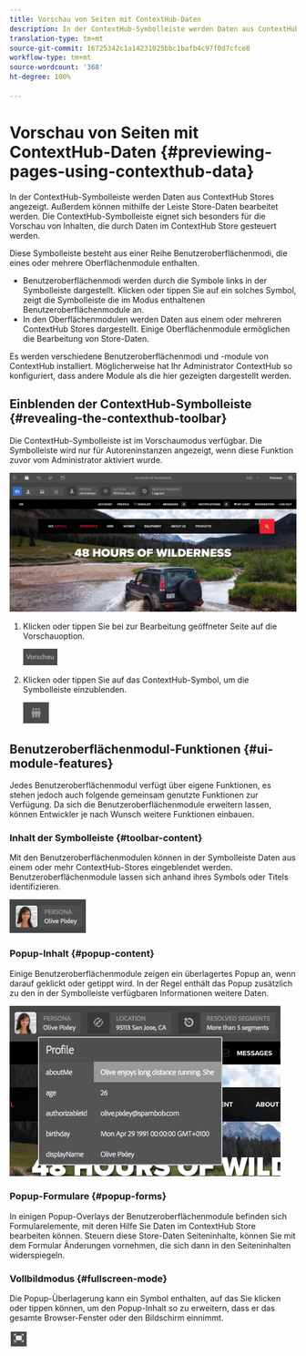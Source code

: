 ```yaml
---
title: Vorschau von Seiten mit ContextHub-Daten
description: In der ContextHub-Symbolleiste werden Daten aus ContextHub Stores angezeigt. Außerdem können Sie mithilfe der Leiste Store-Daten bearbeiten und Inhalte in der Vorschau ansehen.
translation-type: tm+mt
source-git-commit: 16725342c1a14231025bbc1bafb4c97f0d7cfce8
workflow-type: tm+mt
source-wordcount: '368'
ht-degree: 100%

---
```



# Vorschau von Seiten mit ContextHub-Daten {#previewing-pages-using-contexthub-data}

In der ContextHub-Symbolleiste werden Daten aus ContextHub Stores angezeigt. Außerdem können mithilfe der Leiste Store-Daten bearbeitet werden. Die ContextHub-Symbolleiste eignet sich besonders für die Vorschau von Inhalten, die durch Daten im ContextHub Store gesteuert werden.<!--The [ContextHub](/help/sites-developing/contexthub.md) toolbar displays data from ContextHub stores and enables you to change store data. The ContextHub toolbar is useful for previewing content that is determined by data in a ContextHub store.-->

Diese Symbolleiste besteht aus einer Reihe Benutzeroberflächenmodi, die eines oder mehrere Oberflächenmodule enthalten.

* Benutzeroberflächenmodi werden durch die Symbole links in der Symbolleiste dargestellt. Klicken oder tippen Sie auf ein solches Symbol, zeigt die Symbolleiste die im Modus enthaltenen Benutzeroberflächenmodule an.
* In den Oberflächenmodulen werden Daten aus einem oder mehreren ContextHub Stores dargestellt. Einige Oberflächenmodule ermöglichen die Bearbeitung von Store-Daten.

Es werden verschiedene Benutzeroberflächenmodi und -module von ContextHub installiert. Möglicherweise hat Ihr Administrator ContextHub so konfiguriert, dass andere Module als die hier gezeigten dargestellt werden.<!--ContextHub installs several UI modes and UI modules. Your administrator may have [configured ContextHub](/help/sites-administering/contexthub-config.md) to display different ones.-->

## Einblenden der ContextHub-Symbolleiste {#revealing-the-contexthub-toolbar}

Die ContextHub-Symbolleiste ist im Vorschaumodus verfügbar. Die Symbolleiste wird nur für Autoreninstanzen angezeigt, wenn diese Funktion zuvor vom Administrator aktiviert wurde.

![Die ContextHub-Symbolleiste](/help/sites-cloud/authoring/assets/contexthub-toolbar.png)

1. Klicken oder tippen Sie bei zur Bearbeitung geöffneter Seite auf die Vorschauoption.

   ![Die Vorschauschaltfläche](/help/sites-cloud/authoring/assets/contexthub-preview-button.png)

1. Klicken oder tippen Sie auf das ContextHub-Symbol, um die Symbolleiste einzublenden.

   ![Die ContextHub-Schaltfläche](/help/sites-cloud/authoring/assets/contexthub-button.png)

## Benutzeroberflächenmodul-Funktionen {#ui-module-features}

Jedes Benutzeroberflächenmodul verfügt über eigene Funktionen, es stehen jedoch auch folgende gemeinsam genutzte Funktionen zur Verfügung. Da sich die Benutzeroberflächenmodule erweitern lassen, können Entwickler je nach Wunsch weitere Funktionen einbauen.

### Inhalt der Symbolleiste   {#toolbar-content}

Mit den Benutzeroberflächenmodulen können in der Symbolleiste Daten aus einem oder mehr ContextHub-Stores eingeblendet werden. Benutzeroberflächenmodule lassen sich anhand ihres Symbols oder Titels identifizieren.

![ContextHub-Rollen](/help/sites-cloud/authoring/assets/contexthub-persona-button.png)

### Popup-Inhalt {#popup-content}

Einige Benutzeroberflächenmodule zeigen ein überlagertes Popup an, wenn darauf geklickt oder getippt wird. In der Regel enthält das Popup zusätzlich zu den in der Symbolleiste verfügbaren Informationen weitere Daten.

![ContextHub-Profilinformationen](/help/sites-cloud/authoring/assets/contexthub-profile.png)

### Popup-Formulare {#popup-forms}

In einigen Popup-Overlays der Benutzeroberflächenmodule befinden sich Formularelemente, mit deren Hilfe Sie Daten im ContextHub Store bearbeiten können. Steuern diese Store-Daten Seiteninhalte, können Sie mit dem Formular Änderungen vornehmen, die sich dann in den Seiteninhalten widerspiegeln.

### Vollbildmodus   {#fullscreen-mode}

Die Popup-Überlagerung kann ein Symbol enthalten, auf das Sie klicken oder tippen können, um den Popup-Inhalt so zu erweitern, dass er das gesamte Browser-Fenster oder den Bildschirm einnimmt.

![Schaltfläche „Vollbild“](/help/sites-cloud/authoring/assets/contexthub-fullscreen.png)
